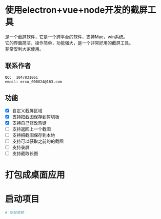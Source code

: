 # 使用electron+vue+node开发的截屏工具

是一个截屏软件，它是一个跨平台的软件，支持Mac，win系统。<br />
它的界面简洁，操作简单，功能强大，是一个非常好用的截屏工具。<br/>
非常安利大家使用。

## 联系作者

```aiignore
QQ:  1047831061
email: mrxu_000824@163.com
```

## 功能

- [x] 自定义截屏区域
- [x] 支持把截图保存到剪切板
- [x] 支持自己修改热键
- [ ] 支持返回上一个截图
- [ ] 支持把截图保存到本地
- [ ] 支持可以获取之前的的截图
- [ ] 支持录屏
- [ ] 支持截取长图

# 打包成桌面应用

# 启动项目
```bash
# 安装依赖

```
